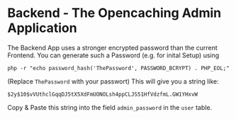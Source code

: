 # Backend - The Opencaching Admin Application

The Backend App uses a stronger encrypted password than the current Frontend.
You can generate such a Password (e.g. for inital Setup) using

```php -r "echo password_hash('ThePassword', PASSWORD_BCRYPT) . PHP_EOL;"```

(Replace ```ThePassword``` with your passwort)
This will give you a string like:

```$2y$10$vVUthclGqqDJ5tX5XdFmUONOLsh4ppCLJS51HfVdzfmL.GW1YHxvW```


Copy & Paste this string into the field ```admin_password``` in the ```user``` table.
